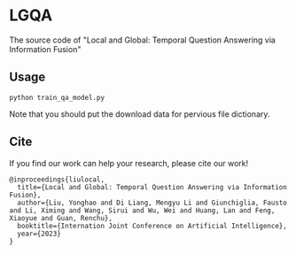 # LGQA
The source code of "Local and Global: Temporal Question Answering via Information Fusion"

## Usage
```
python train_qa_model.py
```
Note that you should put the download data for pervious file dictionary.
## Cite

If you find our work can help your research, please cite our work! <br>
```
@inproceedings{liulocal,
  title={Local and Global: Temporal Question Answering via Information Fusion},
  author={Liu, Yonghao and Di Liang, Mengyu Li and Giunchiglia, Fausto and Li, Ximing and Wang, Sirui and Wu, Wei and Huang, Lan and Feng, Xiaoyue and Guan, Renchu},
  booktitle={Internation Joint Conference on Artificial Intelligence},
  year={2023}
}
```
